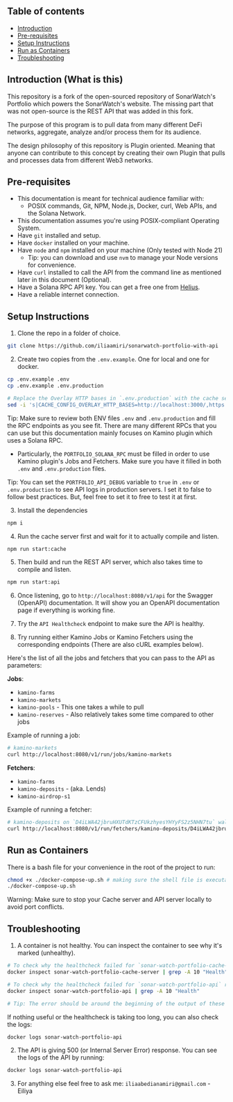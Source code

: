 ## Table of contents
- [Introduction](#introduction-what-is-this)
- [Pre-requisites](#pre-requisites)
- [Setup Instructions](#setup-instructions)
- [Run as Containers](#run-as-containers)
- [Troubleshooting](#troubleshooting)

## Introduction (What is this)
This repository is a fork of the open-sourced repository of SonarWatch's Portfolio
which powers the SonarWatch's website. The missing part that was not open-source
is the REST API that was added in this fork.

The purpose of this program is to pull data from many different DeFi networks,
aggregate, analyze and/or process them for its audience.

The design philosophy of this repository is Plugin oriented. Meaning that anyone
can contribute to this concept by creating their own Plugin that pulls and
processes data from different Web3 networks.

## Pre-requisites
- This documentation is meant for technical audience familiar with:
  - POSIX commands, Git, NPM, Node.js, Docker, curl, Web APIs, and the Solana Network.
- This documentation assumes you're using POSIX-compliant Operating System.
- Have `git` installed and setup.
- Have `docker` installed on your machine.
- Have `node` and `npm` installed on your machine (Only tested with Node 21)
  - Tip: you can download and use `nvm` to manage your Node versions for convenience.
- Have `curl` installed to call the API from the command line as mentioned later
  in this document (Optional).
- Have a Solana RPC API key. You can get a free one from [Helius](https://www.helius.dev/).
- Have a reliable internet connection.

## Setup Instructions
1. Clone the repo in a folder of choice.
```bash
git clone https://github.com/iliaamiri/sonarwatch-portfolio-with-api
```

2. Create two copies from the `.env.example`. One for local and one for docker.
```bash
cp .env.example .env
cp .env.example .env.production

# Replace the Overlay HTTP bases in `.env.production` with the cache server container name for Docker.
sed -i 's|CACHE_CONFIG_OVERLAY_HTTP_BASES=http://localhost:3000/,https://portfolio-api-public.sonar.watch/v1/portfolio/cache/|CACHE_CONFIG_OVERLAY_HTTP_BASES=http://sonar-watch-portfolio-cache-server:3000/,https://portfolio-api-public.sonar.watch/v1/portfolio/cache/|g' .env.production
```

Tip: Make sure to review both ENV files `.env` and `.env.production` and fill
the RPC endpoints as you see fit. There are many different RPCs that you can use
but this documentation mainly focuses on Kamino plugin which uses a Solana RPC.
- Particularly, the `PORTFOLIO_SOLANA_RPC` must be filled in order to use Kamino
plugin's Jobs and Fetchers. Make sure you have it filled in both `.env` and 
`.env.production` files.

Tip: You can set the `PORTFOLIO_API_DEBUG` variable to `true` in `.env` or 
`.env.production` to see API logs in production servers. I set it to false to
follow best practices. But, feel free to set it to free to test it at first.

3. Install the dependencies
```bash
npm i
```

4. Run the cache server first and wait for it to actually compile and listen.
```bash
npm run start:cache
```

5. Then build and run the REST API server, which also takes time to compile and 
   listen.
```bash
npm run start:api
```

6. Once listening, go to `http://localhost:8080/v1/api` for the Swagger (OpenAPI)
   documentation. It will show you an OpenAPI documentation page if everything is
   working fine.

7. Try the `API Healthcheck` endpoint to make sure the API is healthy.

8. Try running either Kamino Jobs or Kamino Fetchers using the corresponding
   endpoints (There are also cURL examples below).

Here's the list of all the jobs and fetchers that you can pass to the API as parameters:

**Jobs**:
- `kamino-farms`
- `kamino-markets`
- `kamino-pools` - This one takes a while to pull
- `kamino-reserves` - Also relatively takes some time compared to other jobs

Example of running a job:
```bash
# kamino-markets 
curl http://localhost:8080/v1/run/jobs/kamino-markets
```

**Fetchers**:
- `kamino-farms`
- `kamino-deposits` - (aka. Lends)
- `kamino-airdrop-s1`

Example of running a fetcher:
```bash
# kamino-deposits on `D4iLWA42jbruHXUTdKTzCFUkzhyesYHYyFS2z5NHN7tu` wallet
curl http://localhost:8080/v1/run/fetchers/kamino-deposits/D4iLWA42jbruHXUTdKTzCFUkzhyesYHYyFS2z5NHN7tu
```

## Run as Containers
There is a bash file for your convenience in the root of the project to run:
```bash
chmod +x ./docker-compose-up.sh # making sure the shell file is executable.
./docker-compose-up.sh 
```

Warning: Make sure to stop your Cache server and API server locally to avoid 
port conflicts.

## Troubleshooting
1. A container is not healthy.
   You can inspect the container to see why it's marked (unhealthy).
```bash
# To check why the healthcheck failed for `sonar-watch-portfolio-cache-server` run:
docker inspect sonar-watch-portfolio-cache-server | grep -A 10 "Health"

# To check why the healthcheck failed for `sonar-watch-portfolio-api` run:
docker inspect sonar-watch-portfolio-api | grep -A 10 "Health"

# Tip: The error should be around the beginning of the output of these commands.
```

If nothing useful or the healthcheck is taking too long, you can also check the
logs:
```bash
docker logs sonar-watch-portfolio-api
```

2. The API is giving 500 (or Internal Server Error) response.
   You can see the logs of the API by running:
```bash
docker logs sonar-watch-portfolio-api
```

3. For anything else feel free to ask me: `iliaabedianamiri@gmail.com` - Eiliya
